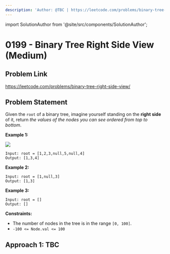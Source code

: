 ```yaml
---
description: 'Author: @TBC | https://leetcode.com/problems/binary-tree-right-side-view/'
---
```


import SolutionAuthor from '@site/src/components/SolutionAuthor';

# 0199 - Binary Tree Right Side View (Medium)

## Problem Link

https://leetcode.com/problems/binary-tree-right-side-view/

## Problem Statement

Given the `root` of a binary tree, imagine yourself standing on the **right side** of it, return _the values of the nodes you can see ordered from top to bottom_.

**Example 1:**

![](https://assets.leetcode.com/uploads/2021/02/14/tree.jpg)

```
Input: root = [1,2,3,null,5,null,4]
Output: [1,3,4]
```

**Example 2:**

```
Input: root = [1,null,3]
Output: [1,3]
```

**Example 3:**

```
Input: root = []
Output: []
```

**Constraints:**

* The number of nodes in the tree is in the range `[0, 100]`.
* `-100 <= Node.val <= 100`

## Approach 1: TBC
